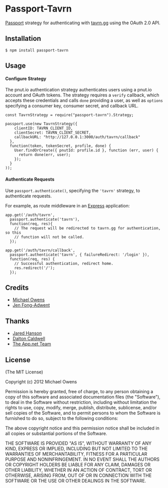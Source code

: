 # Passport-Tavrn

[Passport](https://github.com/jaredhanson/passport) strategy for authenticating
with [tavrn.gg](https://tavrn.gg) using the OAuth 2.0 API.

## Installation

    $ npm install passport-tavrn

## Usage

#### Configure Strategy

The pnut.io authentication strategy authenticates users using a pnut.io account and
OAuth tokens.  The strategy requires a `verify` callback, which accepts these
credentials and calls `done` providing a user, as well as `options` specifying a
consumer key, consumer secret, and callback URL.

    const TavrnStrategy = require("passport-tavrn").Strategy;

    passport.use(new TavrnStrategy({
        clientID: TAVRN_CLIENT_ID,
        clientSecret: TAVRN_CLIENT_SECRET,
        callbackURL: "http://127.0.0.1:3000/auth/tavrn/callback"
      },
      function(token, tokenSecret, profile, done) {
        User.findOrCreate({ pnutId: profile.id }, function (err, user) {
          return done(err, user);
        });
      }
    ));

#### Authenticate Requests

Use `passport.authenticate()`, specifying the `'tavrn'` strategy, to
authenticate requests.

For example, as route middleware in an [Express](http://expressjs.com/)
application:

    app.get('/auth/tavrn',
      passport.authenticate('tavrn'),
      function(req, res){
        // The request will be redirected to tavrn.gg for authentication, so this
        // function will not be called.
      });

    app.get('/auth/tavrn/callback',
      passport.authenticate('tavrn', { failureRedirect: '/login' }),
      function(req, res) {
        // Successful authentication, redirect home.
        res.redirect('/');
      });

## Credits
  - [Michael Owens](https://github.com/mowens)
  - [Jen Fong-Adwent](https://github.com/ednapiranha)

## Thanks
  - [Jared Hanson](https://github.com/jaredhanson)
  - [Dalton Caldwell](https://github.com/daltonc)
  - [The App.net Team](https://github.com/appdotnet)

## License

(The MIT License)

Copyright (c) 2012 Michael Owens

Permission is hereby granted, free of charge, to any person obtaining a copy of this software and associated documentation files (the "Software"), to deal in the Software without restriction, including without limitation the rights to use, copy, modify, merge, publish, distribute, sublicense, and/or sell copies of the Software, and to permit persons to whom the Software is furnished to do so, subject to the following conditions:

The above copyright notice and this permission notice shall be included in all copies or substantial portions of the Software.

THE SOFTWARE IS PROVIDED "AS IS", WITHOUT WARRANTY OF ANY KIND, EXPRESS OR IMPLIED, INCLUDING BUT NOT LIMITED TO THE WARRANTIES OF MERCHANTABILITY, FITNESS FOR A PARTICULAR PURPOSE AND NONINFRINGEMENT. IN NO EVENT SHALL THE AUTHORS OR COPYRIGHT HOLDERS BE LIABLE FOR ANY CLAIM, DAMAGES OR OTHER LIABILITY, WHETHER IN AN ACTION OF CONTRACT, TORT OR OTHERWISE, ARISING FROM, OUT OF OR IN CONNECTION WITH THE SOFTWARE OR THE USE OR OTHER DEALINGS IN THE SOFTWARE.
